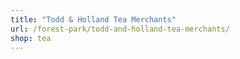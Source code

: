 ```yaml
---
title: "Todd & Holland Tea Merchants"
url: /forest-park/todd-and-holland-tea-merchants/
shop: tea
---
```

